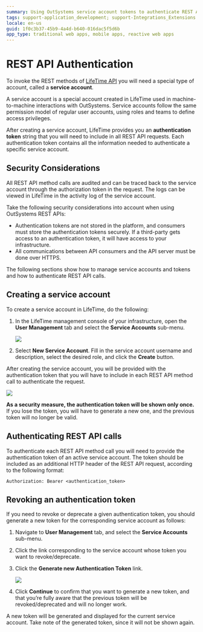 ```yaml
---
summary: Using OutSystems service account tokens to authenticate REST API method calls.
tags: support-application_development; support-Integrations_Extensions
locale: en-us
guid: 1f0c3b37-45b9-4a4d-b640-016dac5f5d6b
app_type: traditional web apps, mobile apps, reactive web apps
---
```


# REST API Authentication

To invoke the REST methods of [LifeTime API](<../auto/lifetime-deployment-api-v2.final.md>) you will need a special type of account, called a **service account**.

A service account is a special account created in LifeTime used in machine-to-machine interactions with OutSystems. Service accounts follow the same permission model of regular user accounts, using roles and teams to define access privileges.

After creating a service account, LifeTime provides you an **authentication token** string that you will need to include in all REST API requests. Each authentication token contains all the information needed to authenticate a specific service account.


## Security Considerations

All REST API method calls are audited and can be traced back to the service account through the authorization token in the request. The logs can be viewed in LifeTime in the activity log of the service account.

Take the following security considerations into account when using OutSystems REST APIs:

* Authentication tokens are not stored in the platform, and consumers must store the authentication tokens securely. If a third-party gets access to an authentication token, it will have access to your infrastructure.
* All communications between API consumers and the API server must be done over HTTPS. 

The following sections show how to manage service accounts and tokens and how to authenticate REST API calls.

## Creating a service account

To create a service account in LifeTime, do the following:

1. In the LifeTime management console of your infrastructure, open the **User Management** tab and select the **Service Accounts** sub-menu. 

    ![](images/lt_service_accounts.png)

2. Select **New Service Account**. Fill in the service account username and description, select the desired role, and click the **Create** button. 

After creating the service account, you will be provided with the authentication token that you will have to include in each REST API method call to authenticate the request.

![](images/lt_auth_token_blurred.png)
    
**As a security measure, the authentication token will be shown only once.** If you lose the token, you will have to generate a new one, and the previous token will no longer be valid.

## Authenticating REST API calls

To authenticate each REST API method call you will need to provide the authentication token of an active service account. The token should be included as an additional HTTP header of the REST API request, according to the following format:

    Authorization: Bearer <authentication_token>


## Revoking an authentication token

If you need to revoke or deprecate a given authentication token, you should generate a new token for the corresponding service account as follows:

1. Navigate to **User Management** tab, and select the **Service Accounts** sub-menu. 

1. Click the link corresponding to the service account whose token you want to revoke/deprecate. 

1. Click the **Generate new Authentication Token** link. 

    ![](images/lt_gen_new_auth_token.png)

1. Click **Continue** to confirm that you want to generate a new token, and that you’re fully aware that the previous token will be revoked/deprecated and will no longer work. 

A new token will be generated and displayed for the current service account. Take note of the generated token, since it will not be shown again.

